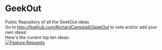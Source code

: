 # GeekOut
Public Repository of all the GeekOut ideas<br>
Go to http://feathub.com/RichardCampbell/GeekOut to vote and/or add your own ideas!<br>
Here's the current top ten ideas:</br>
[![Feature Requests](http://feathub.com/RichardCampbell/GeekOut?format=svg)](http://feathub.com/RichardCampbell/GeekOut)
